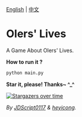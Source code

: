 [English](https://github.com/JeremyHe1209/OIers-Lives/blob/main/README.md) | [中文](https://github.com/JeremyHe1209/OIers-Lives/blob/main/README-zh.md)

# OIers' Lives

A Game About OIers' Lives.

**How to run it ?**

```cmd
python main.py
```

**Star it, please! Thanks~ ^_^**

[![Stargazers over time](https://starchart.cc/JeremyHe1209/OIers-Lives.svg?variant=dark)](https://starchart.cc/JeremyHe1209/OIers-Lives)

_By [JDScript0117](https://www.luogu.com/user/910593) & [heyicong](https://www.luogu.com/user/725640)._
